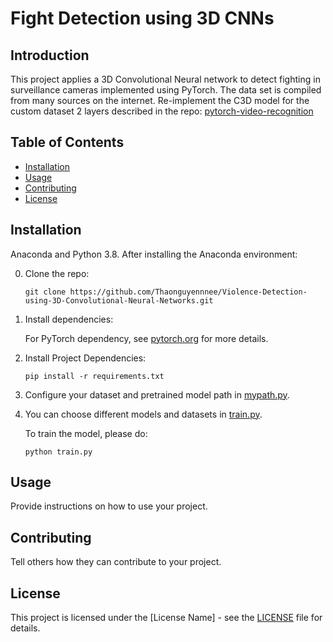 # Fight Detection using 3D CNNs
## Introduction
This project applies a 3D Convolutional Neural network to detect fighting in surveillance cameras implemented using PyTorch. The data set is compiled from many sources on the internet.
Re-implement the C3D model for the custom dataset 2 layers described in the repo: [pytorch-video-recognition](https://github.com/jfzhang95/pytorch-video-recognition)

## Table of Contents

- [Installation](#installation)
- [Usage](#usage)
- [Contributing](#contributing)
- [License](#license)

## Installation
Anaconda and Python 3.8. After installing the Anaconda environment:

0. Clone the repo:
    ```Shell
    git clone https://github.com/Thaonguyennnee/Violence-Detection-using-3D-Convolutional-Neural-Networks.git
    ```

1. Install dependencies:

    For PyTorch dependency, see [pytorch.org](https://pytorch.org/) for more details.

2. Install Project Dependencies:
    ```Shell
    pip install -r requirements.txt
    ```


3. Configure your dataset and pretrained model path in
[mypath.py](https://github.com/jfzhang95/pytorch-video-recognition/blob/master/mypath.py).

4. You can choose different models and datasets in
[train.py](https://github.com/jfzhang95/pytorch-video-recognition/blob/master/train.py).

    To train the model, please do:
    ```Shell
    python train.py
    ```


## Usage

Provide instructions on how to use your project.

## Contributing

Tell others how they can contribute to your project.

## License

This project is licensed under the [License Name] - see the [LICENSE](LICENSE) file for details.
